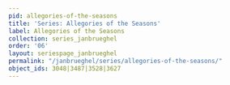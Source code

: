 ```yaml
---
pid: allegories-of-the-seasons
title: 'Series: Allegories of the Seasons'
label: Allegories of the Seasons
collection: series_janbrueghel
order: '06'
layout: seriespage_janbrueghel
permalink: "/janbrueghel/series/allegories-of-the-seasons/"
object_ids: 3048|3487|3528|3627
---
```

